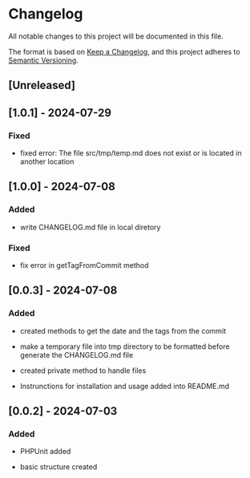 # Changelog

All notable changes to this project will be documented in this file.

The format is based on [Keep a Changelog](https://keepachangelog.com/en/1.1.0/), and this project adheres to [Semantic Versioning](https://semver.org/spec/v2.0.0.html).

## [Unreleased]


## [1.0.1] - 2024-07-29

### Fixed

 - fixed error: The file src/tmp/temp.md does not exist or is located in another location
<!-- commit 5eda863 (HEAD -> main, tag: v1.0.1, develop)
Author: Josué Barros da Silva <josue.barros1986@gmail.com>
Date:   2024-07-29

    fixed error: The file src/tmp/temp.md does not exist or is located in another location

-->

## [1.0.0] - 2024-07-08

### Added

 - write CHANGELOG.md file in local diretory
<!-- commit 723e1b3 (tag: v1.0.0, origin/main, origin/HEAD)
Author: Josué Barros da Silva <josue.barros1986@gmail.com>
Date:   2024-07-08

    write CHANGELOG.md file in local diretory

-->

### Fixed

- fix error in getTagFromCommit method
<!-- commit 70b9632
Author: Josué Barros da Silva <josue.barros1986@gmail.com>
Date:   2024-07-08

    fix error in getTagFromCommit method

-->

## [0.0.3] - 2024-07-08

### Added

 - created methods to get the date and the tags from the commit
<!-- commit b2b1dc4 (tag: v0.0.3)
Author: Josué Barros da Silva <josue.barros1986@gmail.com>
Date:   2024-07-08

    created methods to get the date and the tags from the commit

-->

- make a temporary file into tmp directory to be formatted before generate the CHANGELOG.md file
<!-- commit 9716cb6
Author: Josué Barros da Silva <josue.barros1986@gmail.com>
Date:   2024-07-05

    make a temporary file into tmp directory to be formatted before generate the CHANGELOG.md file

-->

- created private method to handle files
<!-- commit 048d92c
Author: Josué Barros da Silva <josue.barros1986@gmail.com>
Date:   2024-07-04

    created private method to handle files

-->

- Instrunctions for installation and usage added into README.md
<!-- commit f6d610b
Author: Josué Barros da Silva <josue.barros1986@gmail.com>
Date:   2024-07-04

    Instrunctions for installation and usage added into README.md

-->

## [0.0.2] - 2024-07-03

### Added

 - PHPUnit added
<!-- commit 78b84e4 (tag: v0.0.2)
Author: Josué Barros da Silva <josue.barros1986@gmail.com>
Date:   2024-07-03

    PHPUnit added

-->

- basic structure created
<!-- commit 0ca3cc6
Author: Josué Barros da Silva <josue.barros1986@gmail.com>
Date:   2024-07-03

    basic structure created

-->

